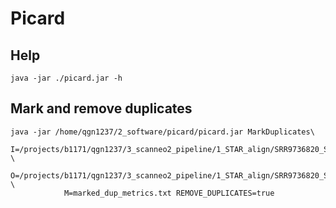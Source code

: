 # Picard
## Help
```
java -jar ./picard.jar -h
```

## Mark and remove duplicates
```
java -jar /home/qgn1237/2_software/picard/picard.jar MarkDuplicates\
            I=/projects/b1171/qgn1237/3_scanneo2_pipeline/1_STAR_align/SRR9736820_STAR_q30.bam \
            O=/projects/b1171/qgn1237/3_scanneo2_pipeline/1_STAR_align/SRR9736820_STAR_q30_noduplicate.bam \
            M=marked_dup_metrics.txt REMOVE_DUPLICATES=true
```
